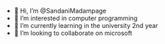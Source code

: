 - 👋 Hi, I’m @SandaniMadampage
- 👀 I’m interested in computer programming
- 🌱 I’m currently learning in the university 2nd year
- 💞️ I’m looking to collaborate on microsoft

<!---
SandaniM/SandaniM is a ✨ special ✨ repository because its `README.md` (this file) appears on your GitHub profile.
You can click the Preview link to take a look at your changes.
--->
